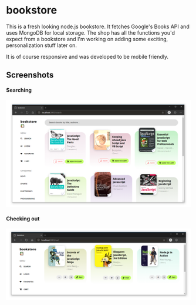 # bookstore

This is a fresh looking node.js bookstore. It fetches Google's Books API and uses MongoDB for local storage. The shop has all the functions you'd expect from a bookstore and I'm working on adding some exciting, personalization stuff later on. 

It is of course responsive and was developed to be mobile friendly.

## Screenshots

#### Searching

![](/screenshots/search.png)

#### Checking out

![](/screenshots/checkout.png)
